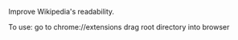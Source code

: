 Improve Wikipedia's readability.

To use:
go to chrome://extensions
drag root directory into browser
